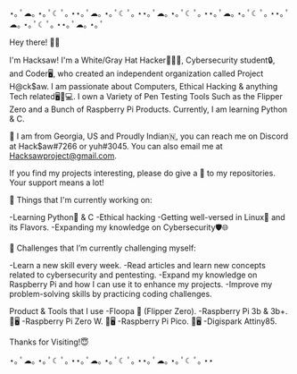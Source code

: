 ⋆｡ ﾟ☁︎｡ ⋆｡ ﾟ☾ ﾟ｡ ⋆⋆｡ ﾟ☁︎｡ ⋆｡ ﾟ☾ ﾟ｡ ⋆⋆｡ ﾟ☁︎｡ ⋆｡ ﾟ☾ ﾟ｡ ⋆⋆｡ ﾟ☁︎｡ ⋆｡ ﾟ☾ ﾟ｡ ⋆⋆｡ ﾟ☁︎｡ ⋆｡ ﾟ☾ ﾟ｡ ⋆⋆｡ ﾟ☁︎｡ ⋆｡ ﾟ

 Hey there! 👋😃

I'm Hacksaw! I'm a White/Gray Hat Hacker👨🏿‍💻, Cybersecurity student🔒, and Coder🖥, who created an independent organization called Project H@ck$aw. I am passionate about Computers, Ethical Hacking & anything Tech related🖥️📱💻. I own a Variety of Pen Testing Tools Such as the Flipper Zero and a Bunch of Raspberry Pi Products. Currently, I am learning Python & C.

📍 I am from Georgia, US and Proudly Indian🇳, you can reach me on Discord at Hack$aw#7266 or yuh#3045. You can also email me at Hacksawproject@gmail.com.

If you find my projects interesting, please do give a 🌟 to my repositories. Your support means a lot!

💼 Things that I'm currently working on:

-Learning Python🐍 & C
-Ethical hacking
-Getting well-versed in Linux🐧 and its Flavors.
-Expanding my knowledge on Cybersecurity🛡️🌐

🌱 Challenges that I’m currently challenging myself:

-Learn a new skill every week.
-Read articles and learn new concepts related to cybersecurity and pentesting.
-Expand my knowledge on Raspberry Pi and how I can use it to enhance my projects.
-Improve my problem-solving skills by practicing coding challenges.

Product & Tools that I use 
-Floopa 🐬 (Flipper Zero). 
-Raspberry Pi 3b & 3b+. 🥧🖥
-Raspberry Pi Zero W. 🥧🖥
-Raspberry Pi Pico. 🥧🖥
-Digispark Attiny85. 

Thanks for Visiting!😇

⋆｡ ﾟ☁︎｡ ⋆｡ ﾟ☾ ﾟ｡ ⋆⋆｡ ﾟ☁︎｡ ⋆｡ ﾟ☾ ﾟ｡ ⋆⋆｡ ﾟ☁︎｡ ⋆｡ ﾟ☾ ﾟ｡ ⋆⋆
